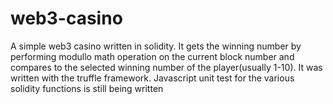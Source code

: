 # web3-casino
A simple web3 casino written in solidity. It gets the winning number by performing modullo math operation on the current block number and compares to the selected winning number of the player(usually 1-10). It was written with the truffle framework. Javascript unit test for the various solidity functions is still being written
